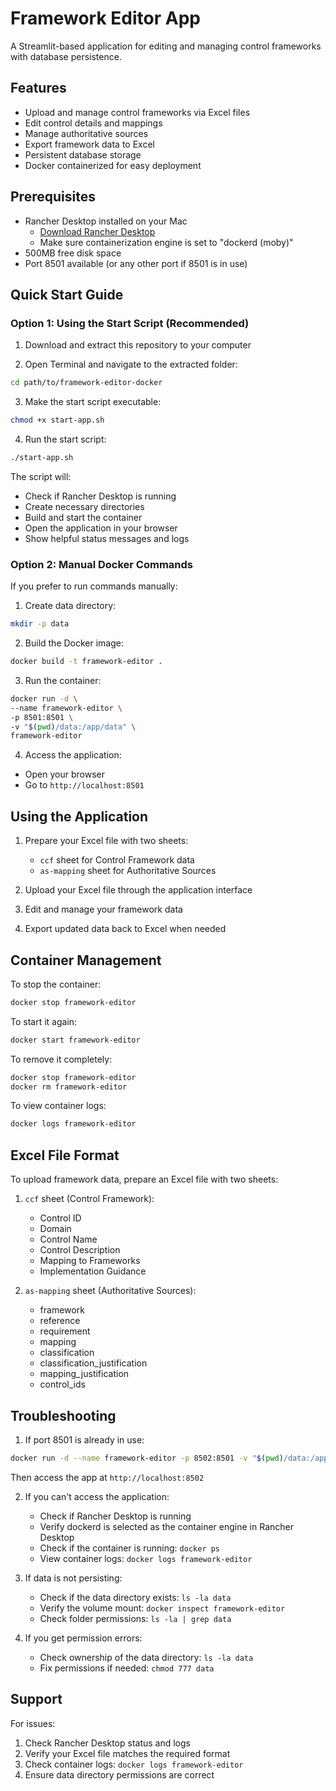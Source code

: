 # Framework Editor App

A Streamlit-based application for editing and managing control frameworks with database persistence.

## Features

- Upload and manage control frameworks via Excel files
- Edit control details and mappings
- Manage authoritative sources
- Export framework data to Excel
- Persistent database storage
- Docker containerized for easy deployment

## Prerequisites

- Rancher Desktop installed on your Mac
  - [Download Rancher Desktop](https://rancherdesktop.io/)
  - Make sure containerization engine is set to "dockerd (moby)"
- 500MB free disk space
- Port 8501 available (or any other port if 8501 is in use)

## Quick Start Guide

### Option 1: Using the Start Script (Recommended)

1. Download and extract this repository to your computer

2. Open Terminal and navigate to the extracted folder:
```bash
cd path/to/framework-editor-docker
```

3. Make the start script executable:
```bash
chmod +x start-app.sh
```

4. Run the start script:
```bash
./start-app.sh
```

The script will:
- Check if Rancher Desktop is running
- Create necessary directories
- Build and start the container
- Open the application in your browser
- Show helpful status messages and logs

### Option 2: Manual Docker Commands

If you prefer to run commands manually:

1. Create data directory:
```bash
mkdir -p data
```

2. Build the Docker image:
```bash
docker build -t framework-editor .
```

3. Run the container:
```bash
docker run -d \
--name framework-editor \
-p 8501:8501 \
-v "$(pwd)/data:/app/data" \
framework-editor
```

4. Access the application:
- Open your browser
- Go to `http://localhost:8501`

## Using the Application

1. Prepare your Excel file with two sheets:
   - `ccf` sheet for Control Framework data
   - `as-mapping` sheet for Authoritative Sources

2. Upload your Excel file through the application interface

3. Edit and manage your framework data

4. Export updated data back to Excel when needed

## Container Management

To stop the container:
```bash
docker stop framework-editor
```

To start it again:
```bash
docker start framework-editor
```

To remove it completely:
```bash
docker stop framework-editor
docker rm framework-editor
```

To view container logs:
```bash
docker logs framework-editor
```

## Excel File Format

To upload framework data, prepare an Excel file with two sheets:

1. `ccf` sheet (Control Framework):
   - Control ID
   - Domain
   - Control Name
   - Control Description
   - Mapping to Frameworks
   - Implementation Guidance

2. `as-mapping` sheet (Authoritative Sources):
   - framework
   - reference
   - requirement
   - mapping
   - classification
   - classification_justification
   - mapping_justification
   - control_ids

## Troubleshooting

1. If port 8501 is already in use:
```bash
docker run -d --name framework-editor -p 8502:8501 -v "$(pwd)/data:/app/data" framework-editor
```
Then access the app at `http://localhost:8502`

2. If you can't access the application:
   - Check if Rancher Desktop is running
   - Verify dockerd is selected as the container engine in Rancher Desktop
   - Check if the container is running: `docker ps`
   - View container logs: `docker logs framework-editor`

3. If data is not persisting:
   - Check if the data directory exists: `ls -la data`
   - Verify the volume mount: `docker inspect framework-editor`
   - Check folder permissions: `ls -la | grep data`

4. If you get permission errors:
   - Check ownership of the data directory: `ls -la data`
   - Fix permissions if needed: `chmod 777 data`

## Support

For issues:
1. Check Rancher Desktop status and logs
2. Verify your Excel file matches the required format
3. Check container logs: `docker logs framework-editor`
4. Ensure data directory permissions are correct

